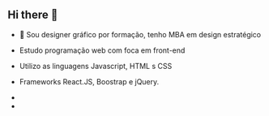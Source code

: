 ## Hi there 👋
- 🔭 Sou designer gráfico por formação, tenho MBA em design estratégico
- Estudo programação web com foca em front-end
- Utilizo as linguagens Javascript, HTML s CSS
- Frameworks React.JS, Boostrap e jQuery.
- 

- 
<!--
**marciomedeiros88/marciomedeiros88** is a ✨ _special_ ✨ repository because its `README.md` (this file) appears on your GitHub profile.

Here are some ideas to get you started:

- 🔭 I’m currently working on ...
- 🌱 I’m currently learning ...
- 👯 I’m looking to collaborate on ...
- 🤔 I’m looking for help with ...
- 💬 Ask me about ...
- 📫 How to reach me: ...
- 😄 Pronouns: ...
- ⚡ Fun fact: ...
-->
